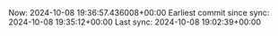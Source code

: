 Now: 2024-10-08 19:36:57.436008+00:00 Earliest commit since sync: 2024-10-08 19:35:12+00:00 Last sync: 2024-10-08 19:02:39+00:00
